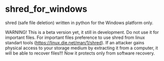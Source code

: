 # shred_for_windows
shred (safe file deletion) written in python for the Windows platform only.

WARNING! This is a beta version yet, it still in development. Do not use it for important files. For important files preference to use shred from linux standart tools (https://linux.die.net/man/1/shred).
If an attacker gains physical access to your storage medium by extracting it from a computer, it will be able to recover files!!! 
Now it protects only from software recovery. 
